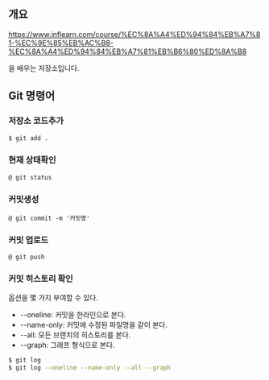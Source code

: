 ## 개요

https://www.inflearn.com/course/%EC%8A%A4%ED%94%84%EB%A7%81-%EC%9E%85%EB%AC%B8-%EC%8A%A4%ED%94%84%EB%A7%81%EB%B6%80%ED%8A%B8

을 배우는 저장소입니다.

## Git 명령어

### 저장소 코드추가

```bash
$ git add .
```

### 현재 상태확인

```bash
@ git status
```

### 커밋생성
```
@ git commit -m '커밋명'
```

### 커밋 업로드
```
@ git push 
```

### 커밋 히스토리 확인

옵션을 몇 가지 부여할 수 있다.

- --oneline: 커밋을 한라인으로 본다.
- --name-only: 커밋에 수정된 파일명을 같이 본다.
- --all: 모든 브랜치의 히스토리를 본다.
- --graph: 그래프 형식으로 본다.

```bash
$ git log
$ git log --oneline --name-only --all --graph
```